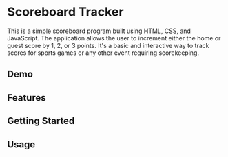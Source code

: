 # Scoreboard Tracker
This is a simple scoreboard program built using HTML, CSS, and JavaScript. The application allows the user to increment either the home or guest score by 1, 2, or 3 points. It's a basic and interactive way to track scores for sports games or any other event requiring scorekeeping.

## Demo
## Features
## Getting Started
## Usage

